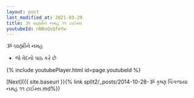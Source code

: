 ```yaml
---
layout: post
last_modified_at: 2021-03-29
title: ૐ બ્રાહ્મીને નમહ ૧૧ ટાઈમ્સ
youtubeId: nNBoQsQfeYw
---
```

 
 
 ૐ બ્રાહ્મીને નમહ  
 
 -  જે વેદનો પાઠ કરે છે 
 
  
 
  
 
 
 
 
 
 


{% include youtubePlayer.html id=page.youtubeId %}
 
[Next]({{ site.baseurl }}{% link  split2/_posts/2014-10-28-ૐ કૃષ્ણ પિંગળાયા નમહ ૧૧ ટાઈમ્સ.md%})
 

